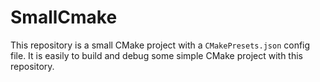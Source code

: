 # SmallCmake

This repository is a small CMake project with a `CMakePresets.json` config file.
It is easily to build and debug some simple CMake project with this repository.
